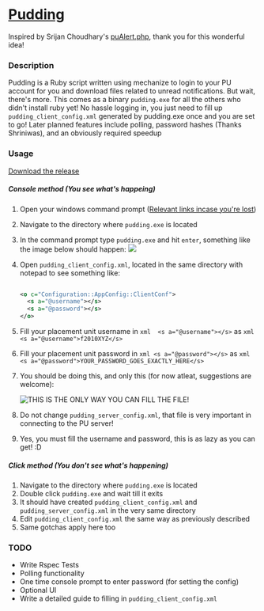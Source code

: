 # [Pudding](https://github.com/vaibhav-y/pudding)

Inspired by Srijan Choudhary's [puAlert.php](https://github.com/srijan/puAlert), thank you for this wonderful idea!

### Description
Pudding is a Ruby script written using mechanize to login to your PU account for you and download files related to unread notifications. But wait, there's more. This comes as a binary `pudding.exe` for all the others who didn't install ruby yet! No hassle logging in, you just need to fill up `pudding_client_config.xml` generated by pudding.exe once and you are set to go! Later planned features include polling, password hashes (Thanks Shriniwas), and an obviously required speedup


### Usage

[Download the release](https://github.com/vaibhav-y/pudding/releases/tag/v0.1-r13)

##### Console method (You see what's happeing)
1. Open your windows command prompt ([Relevant links incase you're lost](http://pcsupport.about.com/od/windows7/a/command-prompt-windows-7.htm))
2. Navigate to the directory where `pudding.exe` is located
3. In the command prompt type `pudding.exe` and hit `enter`, something like the image below should happen:
![](http://i.imgur.com/c8bTSb4.png)
4. Open `pudding_client_config.xml`, located in the same directory with notepad to see something like:

	```xml
	
	<o c="Configuration::AppConfig::ClientConf">
	  <s a="@username"></s>
	  <s a="@password"></s>
	</o>
	```

5. Fill your placement unit username in ```xml 	<s a="@username"></s>``` as ```xml <s a="@username">f2010XYZ</s>```
6. Fill your placement unit password in ```xml <s a="@password"></s>``` as ```xml <s a="@password">YOUR_PASSWORD_GOES_EXACTLY_HERE</s>``` 
7. You should be doing this, and only this (for now atleat, suggestions are welcome):
 
	![THIS IS THE ONLY WAY YOU CAN FILL THE FILE!](http://i.imgur.com/NWtliFj.png)

8. Do not change `pudding_server_config.xml`, that file is very important in connecting to the PU server!
9. Yes, you must fill the username and password, this is as lazy as you can get! :D


##### Click method (You don't see what's happening)

1. Navigate to the directory where `pudding.exe` is located
2. Double click `pudding.exe` and wait till it exits
3. It should have created `pudding_client_config.xml` and `pudding_server_config.xml` in the very same directory
4. Edit `pudding_client_config.xml` the same way as previously described
5. Same gotchas apply here too


### TODO

* Write Rspec Tests
* Polling functionality
* One time console prompt to enter password (for setting the config)
* Optional UI
* Write a detailed guide to filling in `pudding_client_config.xml`
